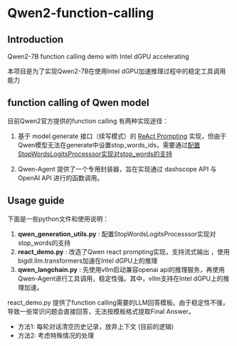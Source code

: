 # Qwen2-function-calling

## Introduction

Qwen2-7B function calling demo with Intel dGPU accelerating

本项目是为了实现Qwen2-7B在使用Intel dGPU加速推理过程中的稳定工具调用能力

## function calling of Qwen model

目前Qwen2官方提供的function calling 有两种实现途径：

1. 基于 model.generate 接口（续写模式）的 [ReAct Prompting](https://github.com/QwenLM/Qwen-7B/blob/main/examples/react_demo.py) 实现，但由于Qwen模型无法在generate中设置stop_words_ids，需要通过[配置StopWordsLogitsProcesssor实现对stop_words的支持](https://huggingface.co/Qwen/Qwen-72B-Chat/blob/main/modeling_qwen.py#L1250)

2. Qwen-Agent 提供了一个专用封装器，旨在实现通过 dashscope API 与 OpenAI API 进行的函数调用。

## Usage guide

下面是一些python文件和使用说明：

1. **qwen_generation_utils.py** : 配置StopWordsLogitsProcesssor实现对stop_words的支持
2. **react_demo.py** : 改造了Qwen react prompting实现，支持流式输出
，使用bigdl.llm.transformers加速在Intel dGPU上的推理
3. **qwen_langchain.py** : 先使用vllm启动兼容openai api的推理服务，再使用Qwen-Agent进行工具调用，稳定性强。其中，vllm支持在Intel dGPU上的推理加速。

react_demo.py 提供了function calling需要的LLM回答模板。由于稳定性不强，导致一些常识问题会直接回答，无法按模板格式提取Final Answer。
 - 方法1: 每轮对话清空历史记录，放弃上下文 (目前的逻辑) 
 - 方法2: 考虑特殊情况的处理